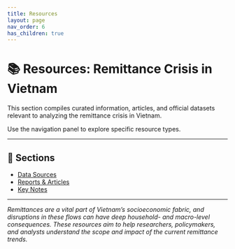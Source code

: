 ```yaml
---
title: Resources
layout: page
nav_order: 6
has_children: true
---
```


# 📚 Resources: Remittance Crisis in Vietnam

This section compiles curated information, articles, and official datasets relevant to analyzing the remittance crisis in Vietnam.

Use the navigation panel to explore specific resource types.

---

## 🔗 Sections

- [Data Sources](resources/data-sources.md)
- [Reports & Articles](resources/reports-and-articles.md)
- [Key Notes](resources/notes.md)

---

_Remittances are a vital part of Vietnam’s socioeconomic fabric, and disruptions in these flows can have deep household- and macro-level consequences. These resources aim to help researchers, policymakers, and analysts understand the scope and impact of the current remittance trends._
